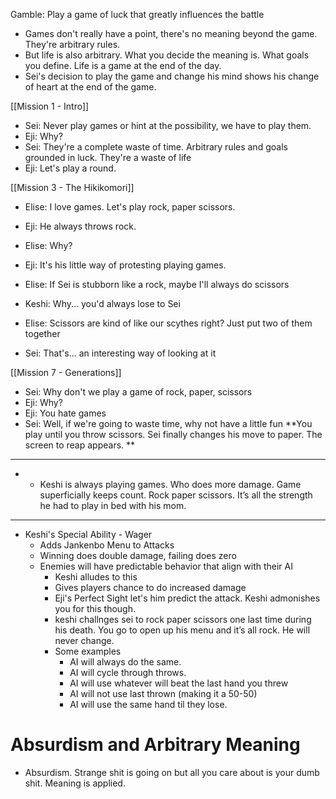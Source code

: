 Gamble: Play a game of luck that greatly influences the battle 
- Games don't really have a point, there's no meaning beyond the game. They're arbitrary rules. 
- But life is also arbitrary. What you decide the meaning is. What goals you define. Life is a game at the end of the day.
- Sei's decision to play the game and change his mind shows his change of heart at the end of the game. 

[[Mission 1 - Intro]]
- Sei: Never play games or hint at the possibility, we have to play them.
- Eji: Why?
- Sei: They're a complete waste of time. Arbitrary rules and goals grounded in luck. They're a waste of life 
- Eji: Let's play a round.

[[Mission 3 - The Hikikomori]]
- Elise: I love games. Let's play rock, paper scissors. 
- Eji: He always throws rock. 
- Elise: Why?
- Eji: It's his little way of protesting playing games. 


- Elise: If Sei is stubborn like a rock, maybe I'll always do scissors
- Keshi: Why...  you'd always lose to Sei
- Elise: Scissors are kind of like our scythes right? Just put two of them together
- Sei: That's... an interesting way of looking at it 

[[Mission 7 - Generations]]
- Sei: Why don't we play a game of rock, paper, scissors
- Eji: Why? 
- Eji: You hate games
- Sei: Well, if we're going to waste time, why not have a little fun
**You play until you throw scissors. Sei finally changes his move to paper.
The screen to reap appears. **


- - -
- - Keshi is always playing games. Who does more damage. Game superficially keeps count. Rock paper scissors. It’s all the strength he had to play in bed with his mom. 

- - -
- Keshi's Special Ability - Wager
	- Adds Jankenbo Menu to Attacks
	- Winning does double damage, failing does zero
	- Enemies will have predictable behavior that align with their AI 
		- Keshi alludes to this
		- Gives players chance to do increased damage 
		- Eji's Perfect Sight let's him predict the attack. Keshi admonishes you for this though.
		- keshi challnges sei to rock paper scissors one last time during his death. You go to open up his menu and it’s all rock. He will never change. 
		- Some examples
			- AI will always do the same. 
			- AI will cycle through throws.
			- AI will use whatever will beat the last hand you threw
			- AI will not use last thrown (making it a 50-50)
			- AI will use the same hand til they lose.


# Absurdism and Arbitrary Meaning
- Absurdism. Strange shit is going on but all you care about is your dumb shit. Meaning is applied. 